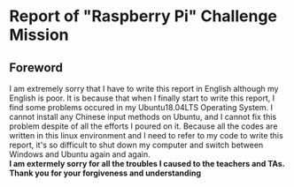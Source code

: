 # Report of "Raspberry Pi" Challenge Mission
## Foreword
I am extremely sorry that I have to write this report in English although my English is poor. It is because that when I finally start to write this report, I find some problems occured in my Ubuntu18.04LTS Operating System. I cannot install any Chinese input methods on Ubuntu, and I cannot fix this problem despite of all the efforts I poured on it. Because all the codes are written in this linux environment and I need to refer to my code to write this report, it's so difficult to shut down my computer and switch between Windows and Ubuntu again and again. <br>
**I am extermely sorry for all the troubles I caused to the teachers and TAs. Thank you for your forgiveness and understanding**